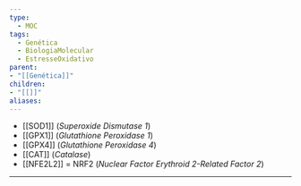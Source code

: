 ```yaml
---
type:
  - MOC
tags:
  - Genética
  - BiologiaMolecular
  - EstresseOxidativo
parent:
- "[[Genética]]"
children:
- "[[]]"
aliases:
---
```

- [[SOD1]] (_Superoxide Dismutase 1_)
- [[GPX1]] (_Glutathione Peroxidase 1_)
- [[GPX4]] (_Glutathione Peroxidase 4_)
- [[CAT]] (_Catalase_)
- [[NFE2L2]] = NRF2 (_Nuclear Factor Erythroid 2-Related Factor 2_)


____


